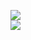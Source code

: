 [![](https://img.shields.io/badge/Made%20With-Github%20Spray-lightgrey.svg?style=for-the-badge&logo=github)](https://github.com/Annihil/github-spray#32394)  
[![](https://i.imgur.com/2DrTn0Z.gif)](https://github.com/Annihil/github-spray)